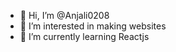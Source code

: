 - 👋 Hi, I’m @Anjali0208
- 👀 I’m interested in making websites
- 🌱 I’m currently learning Reactjs 


<!---
Anjali0208/Anjali0208 is a ✨ special ✨ repository because its `README.md` (this file) appears on your GitHub profile.
You can click the Preview link to take a look at your changes.
--->
